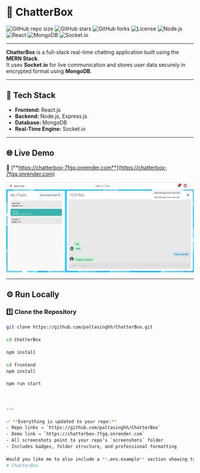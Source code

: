 # 💬 ChatterBox

![GitHub repo size](https://img.shields.io/github/repo-size/paltasinghh/ChatterBox?color=blue)
![GitHub stars](https://img.shields.io/github/stars/paltasinghh/ChatterBox?style=social)
![GitHub forks](https://img.shields.io/github/forks/paltasinghh/ChatterBox?style=social)
![License](https://img.shields.io/badge/license-MIT-green)
![Node.js](https://img.shields.io/badge/Node.js-339933?style=flat&logo=node.js&logoColor=white)
![React](https://img.shields.io/badge/React-20232A?style=flat&logo=react&logoColor=61DAFB)
![MongoDB](https://img.shields.io/badge/MongoDB-4EA94B?style=flat&logo=mongodb&logoColor=white)
![Socket.io](https://img.shields.io/badge/Socket.io-010101?style=flat&logo=socket.io&logoColor=white)

---

**ChatterBox** is a full-stack real-time chatting application built using the **MERN Stack**.  
It uses **Socket.io** for live communication and stores user data securely in encrypted format using **MongoDB**.

---

## 🧠 Tech Stack

- **Frontend:** React.js  
- **Backend:** Node.js, Express.js  
- **Database:** MongoDB  
- **Real-Time Engine:** Socket.io  

---

## 🌐 Live Demo

🚀 [**https://chatterbox-7fgq.onrender.com**](https://chatterbox-7fgq.onrender.com)

![](https://github.com/paltasinghh/ChatterBox/blob/master/screenshots/group%20%2B%20notif.PNG)

---

## ⚙️ Run Locally

### 1️⃣ Clone the Repository
```bash
git clone https://github.com/paltasinghh/ChatterBox.git

cd ChatterBox

npm install

cd frontend
npm install

npm run start



---

✅ **Everything is updated to your repo:**  
- Repo links → `https://github.com/paltasinghh/ChatterBox`  
- Demo link → `https://chatterbox-7fgq.onrender.com`  
- All screenshots point to your repo’s `screenshots` folder  
- Includes badges, folder structure, and professional formatting  

Would you like me to also include a **.env.example** section showing typical environment variables (like `PORT`, `MONGO_URI`, `JWT_SECRET`, etc.)? It makes the project setup easier for others.
#   C h a t t e r B o x 
 
 